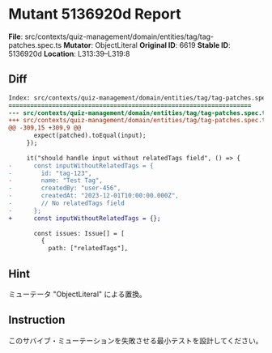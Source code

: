 # Mutant 5136920d Report

**File**: src/contexts/quiz-management/domain/entities/tag/tag-patches.spec.ts
**Mutator**: ObjectLiteral
**Original ID**: 6619
**Stable ID**: 5136920d
**Location**: L313:39–L319:8

## Diff

```diff
Index: src/contexts/quiz-management/domain/entities/tag/tag-patches.spec.ts
===================================================================
--- src/contexts/quiz-management/domain/entities/tag/tag-patches.spec.ts	original
+++ src/contexts/quiz-management/domain/entities/tag/tag-patches.spec.ts	mutated #6619
@@ -309,15 +309,9 @@
       expect(patched).toEqual(input);
     });
 
     it("should handle input without relatedTags field", () => {
-      const inputWithoutRelatedTags = {
-        id: "tag-123",
-        name: "Test Tag",
-        createdBy: "user-456",
-        createdAt: "2023-12-01T10:00:00.000Z",
-        // No relatedTags field
-      };
+      const inputWithoutRelatedTags = {};
 
       const issues: Issue[] = [
         {
           path: ["relatedTags"],
```

## Hint

ミューテータ "ObjectLiteral" による置換。

## Instruction

このサバイブ・ミューテーションを失敗させる最小テストを設計してください。
